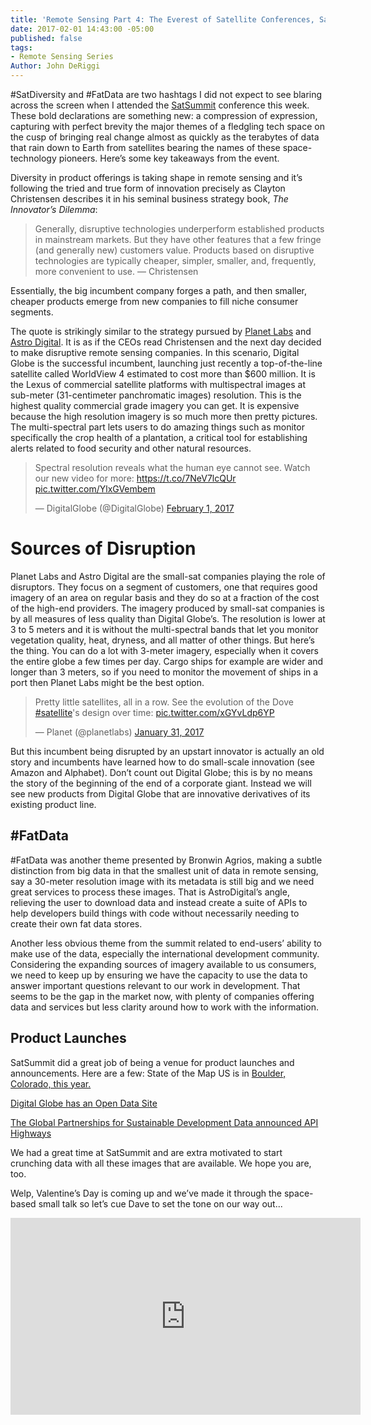 ```yaml
---
title: 'Remote Sensing Part 4: The Everest of Satellite Conferences, SatSummit 2017'
date: 2017-02-01 14:43:00 -05:00
published: false
tags:
- Remote Sensing Series
Author: John DeRiggi
---
```


#SatDiversity and #FatData are two hashtags I did not expect to see blaring across the screen when I attended the [SatSummit](https://satsummit.io) conference this week. These bold declarations are something new: a compression of expression, capturing with perfect brevity the major themes of a fledgling tech space on the cusp of bringing real change almost as quickly as the terabytes of data that rain down to Earth from satellites bearing the names of these space-technology pioneers. Here’s some key takeaways from the event.

<!--more-->

Diversity in product offerings is taking shape in remote sensing and it’s following the tried and true form of innovation precisely as Clayton Christensen describes it in his seminal business strategy book, *The Innovator’s Dilemma*:

> Generally, disruptive technologies underperform established products in mainstream markets. But they have other features that a few fringe (and generally new) customers value. Products based on disruptive technologies are typically cheaper, simpler, smaller, and, frequently, more convenient to use. — Christensen

Essentially, the big incumbent company forges a path, and then smaller, cheaper products emerge from new companies to fill niche consumer segments.

The quote is strikingly similar to the strategy pursued by [Planet Labs](https://www.planet.com/) and [Astro Digital](https://astrodigital.com/). It is as if the CEOs read Christensen and the next day decided to make disruptive remote sensing companies. In this scenario, Digital Globe is the successful incumbent, launching just recently a top-of-the-line satellite called WorldView 4 estimated to cost more than $600 million. It is the Lexus of commercial satellite platforms with multispectral images at sub-meter (31-centimeter panchromatic images) resolution. This is the highest quality commercial grade imagery you can get. It is expensive because the high resolution imagery is so much more then pretty pictures. The multi-spectral part lets users to do amazing things such as monitor specifically the crop health of a plantation, a critical tool for establishing alerts related to food security and other natural resources.

<blockquote class="twitter-tweet" data-lang="en"><p lang="en" dir="ltr">Spectral resolution reveals what the human eye cannot see. Watch our new video for more: <a href="https://t.co/7NeV7lcQUr">https://t.co/7NeV7lcQUr</a> <a href="https://t.co/YlxGVembem">pic.twitter.com/YlxGVembem</a></p>— DigitalGlobe (@DigitalGlobe) <a href="https://twitter.com/DigitalGlobe/status/826877814477578240">February 1, 2017</a></blockquote>
<script async src="//platform.twitter.com/widgets.js" charset="utf-8"></script>

# Sources of Disruption

Planet Labs and Astro Digital are the small-sat companies playing the role of disruptors. They focus on a segment of customers, one that requires good imagery of an area on regular basis and they do so at a fraction of the cost of the high-end providers. The imagery produced by small-sat companies is by all measures of less quality than Digital Globe’s. The resolution is lower at 3 to 5 meters and it is without the multi-spectral bands that let you monitor vegetation quality, heat, dryness, and all matter of other things. But here’s the thing. You can do a lot with 3-meter imagery, especially when it covers the entire globe a few times per day. Cargo ships for example are wider and longer than 3 meters, so if you need to monitor the movement of ships in a port then Planet Labs might be the best option.

<blockquote class="twitter-tweet" data-lang="en"><p lang="en" dir="ltr">Pretty little satellites, all in a row. See the evolution of the Dove <a href="https://twitter.com/hashtag/satellite?src=hash">#satellite</a>'s design over time: <a href="https://t.co/xGYvLdp6YP">pic.twitter.com/xGYvLdp6YP</a></p>— Planet (@planetlabs) <a href="https://twitter.com/planetlabs/status/826466171432022016">January 31, 2017</a></blockquote>
<script async src="//platform.twitter.com/widgets.js" charset="utf-8"></script>

But this incumbent being disrupted by an upstart innovator is actually an old story and incumbents have learned how to do small-scale innovation (see Amazon and Alphabet). Don’t count out Digital Globe; this is by no means the story of the beginning of the end of a corporate giant. Instead we will see new products from Digital Globe that are innovative derivatives of its existing product line.

## #FatData

#FatData was another theme presented by Bronwin Agrios, making a subtle distinction from big data in that the smallest unit of data in remote sensing, say a 30-meter resolution image with its metadata is still big and we need great services to process these images. That is AstroDigital’s angle, relieving the user to download data and instead create a suite of APIs to help developers build things with code without necessarily needing to create their own fat data stores.

Another less obvious theme from the summit related to end-users’ ability to make use of the data, especially the international development community. Considering the expanding sources of imagery available to us consumers, we need to keep up by ensuring we have the capacity to use the data to answer important questions relevant to our work in development. That seems to be the gap in the market now, with plenty of companies offering data and services but less clarity around how to work with the information.

## Product Launches

SatSummit did a great job of being a venue for product launches and announcements. Here are a few:
State of the Map US is in [Boulder, Colorado, this year.](https://openstreetmap.us/2017/01/sotmus-2017-announcement/)

[Digital Globe has an Open Data Site](https://www.digitalglobe.com/opendata)

[The Global Partnerships for Sustainable Development Data announced API Highways](http://www.data4sdgs.org/master-blog/2017/1/31/beta-launch-of-the-data4sdgs-api-highways)

We had a great time at SatSummit and are extra motivated to start crunching data with all these images that are available. We hope you are, too.

Welp, Valentine’s Day is coming up and we’ve made it through the space-based small talk so let’s cue Dave to set the tone on our way out...

<iframe width="560" height="315" src="https://www.youtube.com/embed/GAamgBPebsk" frameborder="0" allowfullscreen></iframe>
